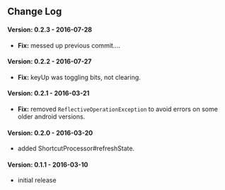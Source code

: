 ## Change Log 

#### Version: 0.2.3 - 2016-07-28
- **Fix:** messed up previous commit....


#### Version: 0.2.2 - 2016-07-27
- **Fix:** keyUp was toggling bits, not clearing.


#### Version: 0.2.1 - 2016-03-21
- **Fix:** removed `ReflectiveOperationException` to avoid errors on some older android versions.


#### Version: 0.2.0 - 2016-03-20
- added ShortcutProcessor#refreshState.


#### Version: 0.1.1 - 2016-03-10
- initial release


